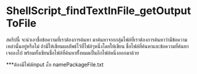 ShellScript_findTextInFile_getOutputToFile
==========================================

สคริปนี้ จะนำเอาชื่อข้อความที่เราต้องการค้นหา มาค้นหาจากกลุ่มไฟล์ที่เราต้องการค้นหาว่ามีข้อความเหล่านั้นอยู่หรือไม่ ถ้ามีให้เขียนผลลัพธ์ไว้ที่ไฟล์ๆหนึ่งโดยให้เขียน ชื่อไฟล์ที่ค้นหาและข้อความที่ค้นหาเจอลงไป  พร้อมทั้งเขียนชื่อไฟล์ที่ค้นหาทั้้งหมดเป็นอีกไฟล์หนึ่งออกมาด้วย



***ต้องมีไฟล์input ๙ื่อ namePackageFile.txt
